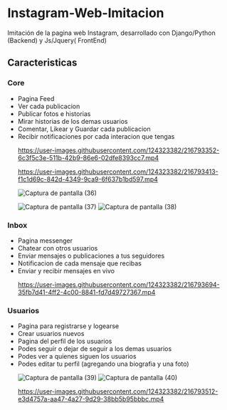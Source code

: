 # Instagram-Web-Imitacion
Imitación de la pagina web Instagram, desarrollado con Django/Python (Backend) y Js/Jquery( FrontEnd)

<h2>Caracteristicas</h2>
<h3>Core</h3>
<ul>
<li>Pagina Feed</li>
<li>Ver cada publicacion</li>
<li>Publicar fotos e historias</li>
<li>Mirar historias de los demas usuarios</li>
<li>Comentar, Likear y Guardar cada publicacion</li>
<li>Recibir notificaciones por cada interacion que tengas</li>


https://user-images.githubusercontent.com/124323382/216793352-6c3f5c3e-511b-42b9-86e6-02dfe8393cc7.mp4



https://user-images.githubusercontent.com/124323382/216793413-f1c1d69c-842d-4349-9ca9-6f637b1bd597.mp4

![Captura de pantalla (36)](https://user-images.githubusercontent.com/124323382/216793608-7395ba85-a45f-4a7c-ba76-eaca8991645b.png)

![Captura de pantalla (37)](https://user-images.githubusercontent.com/124323382/216793613-f2a2f38d-4b0a-40b6-9003-ca9feb2cf25f.png)
![Captura de pantalla (38)](https://user-images.githubusercontent.com/124323382/216793614-abdc00c1-7a71-4ee0-b438-d9fa4052d235.png)

</ul>

<h3>Inbox</h3>
<ul>
<li>Pagina messenger</li>
<li>Chatear con otros usuarios</li>
<li>Enviar mensajes o publicaciones a tus seguidores</li>
<li>Notificacion de cada mensaje que recibas</li>
<li>Enviar y recibir mensajes en vivo</li>


https://user-images.githubusercontent.com/124323382/216793694-35fb7d41-4ff2-4c00-8841-fd7d49727367.mp4




</ul>

<h3>Usuarios</h3>
<ul>
<li>Pagina para registrarse y logearse</li>
<li>Crear usuarios nuevos</li>
<li>Pagina del perfil de los usuarios</li>
<li>Podes seguir o dejar de seguir a los demas usuarios</li>
<li>Podes ver a quienes siguen los usuarios</li>
<li>Podes editar tu perfil (agregando una biografia y una foto)</li>


![Captura de pantalla (39)](https://user-images.githubusercontent.com/124323382/216793621-c7db7875-3c9c-4f95-8aea-6a922b2d3be1.png)
![Captura de pantalla (40)](https://user-images.githubusercontent.com/124323382/216793623-61aea1e6-4cb8-41c5-8eeb-5dc3e936af91.png)


https://user-images.githubusercontent.com/124323382/216793512-e3d4757a-aa47-4a27-9d29-38bb5b95bbbc.mp4

</ul>
